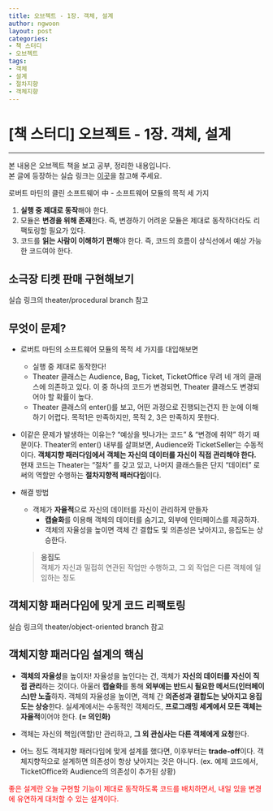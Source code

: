 ```yaml
---
title: 오브젝트 - 1장. 객체, 설계
author: ngwoon
layout: post
categories:
- 책 스터디
- 오브젝트
tags:
- 객체
- 설계
- 절차지향
- 객체지향
---
```


# [책 스터디] 오브젝트 - 1장. 객체, 설계
---

본 내용은 오브젝트 책을 보고 공부, 정리한 내용입니다.<br/>
본 글에 등장하는 실습 링크는 [이곳](https://github.com/ngwoon/objects-book-examples)을 참고해 주세요.

로버트 마틴의 클린 소프트웨어 中 - 소프트웨어 모듈의 목적 세 가지
1. **실행 중 제대로 동작**해야 한다.
2. 모듈은 **변경을 위해 존재**한다. 즉, 변경하기 어려운 모듈은 제대로 동작하더라도 리팩토링할 필요가 있다.
3. 코드를 **읽는 사람이 이해하기 편해**야 한다. 즉, 코드의 흐름이 상식선에서 예상 가능한 코드여야 한다.

## 소극장 티켓 판매 구현해보기

실습 링크의 theater/procedural branch 참고

## 무엇이 문제?

- 로버트 마틴의 소프트웨어 모듈의 목적 세 가지를 대입해보면
  - 실행 중 제대로 동작한다!
  - Theater 클래스는 Audience, Bag, Ticket, TicketOffice 무려 네 개의 클래스에 의존하고 있다.
    이 중 하나의 코드가 변경되면, Theater 클래스도 변경되어야 할 확률이 높다.
  - Theater 클래스의 enter()를 보고, 어떤 과정으로 진행되는건지 한 눈에 이해하기 어렵다.
  목적1은 만족하지만, 목적 2, 3은 만족하지 못한다.

- 이같은 문제가 발생하는 이유는? “예상을 빗나가는 코드” & “변경에 취약” 하기 때문이다.
  Theater의 enter() 내부를 살펴보면, Audience와 TicketSeller는 수동적이다.
  **객체지향 패러다임에서 객체는 자신의 데이터를 자신이 직접 관리해야 한다.**
  현재 코드는 Theater는 “절차” 를 갖고 있고, 나머지 클래스들은 단지 “데이터” 로써의 역할만 수행하는 **절차지향적 패러다임**이다.

- 해결 방법
  - 객체가 **자율적**으로 자신의 데이터를 자신이 관리하게 만들자
    - **캡슐화**를 이용해 객체의 데이터를 숨기고, 외부에 인터페이스를 제공하자.
    - 객체의 자율성을 높이면 객체 간 결합도 및 의존성은 낮아지고, 응집도는 상승한다.

  > **응집도**<br/> 
  > 객체가 자신과 밀접히 연관된 작업만 수행하고, 그 외 작업은 다른 객체에 일임하는 정도
  >

## 객체지향 패러다임에 맞게 코드 리팩토링

실습 링크의 theater/object-oriented branch 참고

## 객체지향 패러다임 설계의 핵심

- **객체의 자율성**을 높이자!
  자율성을 높인다는 건, 객체가 **자신의 데이터를 자신이 직접 관리**하는 것이다.
  아울러 **캡슐화**를 통해 **외부에는 반드시 필요한 메서드(인터페이스)만 노출**하자.
  객체의 자율성을 높이면, 객체 간 **의존성과 결합도는 낮아지고 응집도는 상승**한다.
  실세계에서는 수동적인 객체라도, **프로그래밍 세계에서 모든 객체는 자율적**이어야 한다.
  **(= 의인화)**

- 객체는 자신의 책임(역할)만 관리하고, **그 외 관심사는 다른 객체에게 요청**한다.

- 어느 정도 객체지향 패러다임에 맞게 설계를 했다면, 이후부터는 **trade-off**이다.
  객체지향적으로 설계하면 의존성이 항상 낮아지는 것은 아니다.
  (ex. 예제 코드에서, TicketOffice와 Audience의 의존성이 추가된 상황)

<span style="color:red">
  좋은 설계란 오늘 구현할 기능이 제대로 동작하도록 코드를 배치하면서, 내일 있을 변경에 유연하게 대처할 수 있는 설계이다.
</span>